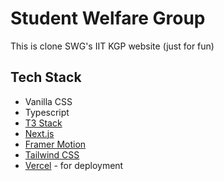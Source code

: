 # Student Welfare Group

This is clone SWG's IIT KGP website (just for fun)


## Tech Stack

- Vanilla CSS
- Typescript
- [T3 Stack](https://create.t3.gg/)
- [Next.js](https://nextjs.org)
- [Framer Motion](https://framer.com/motion)
- [Tailwind CSS](https://tailwindcss.com)
- [Vercel](https://vercel.com) -  for deployment